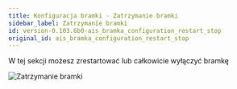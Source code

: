 ```yaml
---
title: Konfiguracja bramki - Zatrzymanie bramki
sidebar_label: Zatrzymanie bramki
id: version-0.103.6b0-ais_bramka_configuration_restart_stop
original_id: ais_bramka_configuration_restart_stop
---
```


W tej sekcji możesz zrestartować lub całkowicie wyłączyć bramkę

![Zatrzymanie bramki](/AIS-docs/img/en/bramka/config_ais_dom_section7.png)
